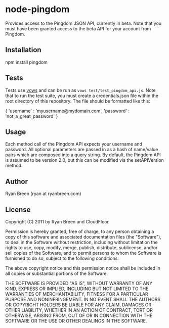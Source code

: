 # node-pingdom

Provides access to the Pingdom JSON API, currently in beta.  Note that you must have been granted access to the beta API for your account from Pingdom.

## Installation

npm install pingdom

## Tests

Tests use [vows](http://vowsjs.org) and can be run as `vows test/test_pingdom_api.js`.  Note that to run the test suite, you must create a credentials.json file within the root directory of this repository.  The file should be formatted like this:

{
   'username' : 'myusername@mydomain.com',
   'password' : 'not_a_great_password'
}

## Usage

Each method call of the Pingdom API expects your username and password.  All optional parameters are passed in as a hash of name/value pairs which are composed into a query string.  By default, the Pingdom API is assumed to be version 2.0, but this can be modified via the setAPIVersion method.

## Author

Ryan Breen (ryan at ryanbreen.com)

## License

Copyright (C) 2011 by Ryan Breen and CloudFloor

Permission is hereby granted, free of charge, to any person obtaining a copy
of this software and associated documentation files (the "Software"), to deal
in the Software without restriction, including without limitation the rights
to use, copy, modify, merge, publish, distribute, sublicense, and/or sell
copies of the Software, and to permit persons to whom the Software is
furnished to do so, subject to the following conditions:

The above copyright notice and this permission notice shall be included in
all copies or substantial portions of the Software.

THE SOFTWARE IS PROVIDED "AS IS", WITHOUT WARRANTY OF ANY KIND, EXPRESS OR
IMPLIED, INCLUDING BUT NOT LIMITED TO THE WARRANTIES OF MERCHANTABILITY,
FITNESS FOR A PARTICULAR PURPOSE AND NONINFRINGEMENT. IN NO EVENT SHALL THE
AUTHORS OR COPYRIGHT HOLDERS BE LIABLE FOR ANY CLAIM, DAMAGES OR OTHER
LIABILITY, WHETHER IN AN ACTION OF CONTRACT, TORT OR OTHERWISE, ARISING FROM,
OUT OF OR IN CONNECTION WITH THE SOFTWARE OR THE USE OR OTHER DEALINGS IN
THE SOFTWARE.